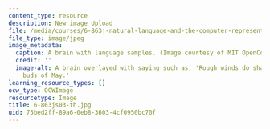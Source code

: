 ```yaml
---
content_type: resource
description: New image Upload
file: /media/courses/6-863j-natural-language-and-the-computer-representation-of-knowledge-spring-2003/75bed2ff89a60eb836034cf0950bc70f_6-863js03-th.jpg
file_type: image/jpeg
image_metadata:
  caption: A brain with language samples. (Image courtesy of MIT OpenCourseWare.)
  credit: ''
  image-alt: A brain overlayed with saying such as, 'Rough winds do shake the darling
    buds of May.'
learning_resource_types: []
ocw_type: OCWImage
resourcetype: Image
title: 6-863js03-th.jpg
uid: 75bed2ff-89a6-0eb8-3603-4cf0950bc70f
---
```

